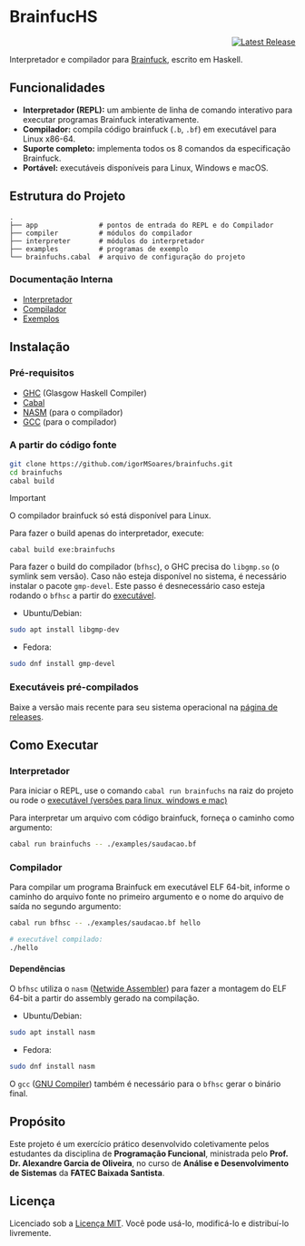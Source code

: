 # BrainfucHS

<div align="right">
  
[![Latest Release](https://img.shields.io/github/v/release/igorMSoares/brainfuchs?display_name=tag&style=for-the-badge&label=latest&labelColor=16302B&color=C6EBBE)](https://github.com/igorMSoares/brainfuchs/releases/latest)

</div>

Interpretador e compilador para [Brainfuck](https://en.wikipedia.org/wiki/Brainfuck), escrito em Haskell.

## Funcionalidades

- **Interpretador (REPL):** um ambiente de linha de comando interativo para executar programas Brainfuck interativamente.
- **Compilador:** compila código brainfuck (`.b`, `.bf`) em executável para Linux x86-64.
- **Suporte completo:** implementa todos os 8 comandos da especificação Brainfuck.
- **Portável:** executáveis disponíveis para Linux, Windows e macOS.

## Estrutura do Projeto

```
.
├── app               # pontos de entrada do REPL e do Compilador
├── compiler          # módulos do compilador
├── interpreter       # módulos do interpretador
├── examples          # programas de exemplo
└── brainfuchs.cabal  # arquivo de configuração do projeto
```

### Documentação Interna

- [Interpretador](./interpreter/README.md)
- [Compilador](./compiler/README.md)
- [Exemplos](./examples/README.md)

## Instalação

### Pré-requisitos

- [GHC](https://www.haskell.org/ghc/) (Glasgow Haskell Compiler)
- [Cabal](https://www.haskell.org/cabal/)
- [NASM](https://www.nasm.us/) (para o compilador)
- [GCC](https://gcc.gnu.org/) (para o compilador)

### A partir do código fonte

```bash
git clone https://github.com/igorMSoares/brainfuchs.git
cd brainfuchs
cabal build
```

> [!IMPORTANT]
> O compilador brainfuck só está disponível para Linux.
>
> Para fazer o build apenas do interpretador, execute:
>
> `cabal build exe:brainfuchs`

Para fazer o build do compilador (`bfhsc`), o GHC precisa do `libgmp.so` (o symlink sem versão). Caso não esteja disponível no sistema, é necessário instalar o pacote `gmp-devel`. Este passo é desnecessário caso esteja rodando o `bfhsc` a partir do [executável](https://github.com/igorMSoares/brainfuchs/releases/latest).

- Ubuntu/Debian:
```bash
sudo apt install libgmp-dev
```

- Fedora:
```bash
sudo dnf install gmp-devel
```

### Executáveis pré-compilados

Baixe a versão mais recente para seu sistema operacional na [página de releases](https://github.com/igorMSoares/brainfuchs/releases/latest).

## Como Executar

### Interpretador

Para iniciar o REPL, use o comando `cabal run brainfuchs` na raiz do projeto ou rode o [executável (versões para linux, windows e mac)](https://github.com/igorMSoares/brainfuchs/releases/latest)

Para interpretar um arquivo com código brainfuck, forneça o caminho como argumento:
```bash
cabal run brainfuchs -- ./examples/saudacao.bf
```

### Compilador

Para compilar um programa Brainfuck em executável ELF 64-bit, informe o caminho do arquivo fonte no primeiro argumento e o nome do arquivo de saída no segundo argumento:

```bash
cabal run bfhsc -- ./examples/saudacao.bf hello

# executável compilado:
./hello
```

#### Dependências

O `bfhsc` utiliza o `nasm` ([Netwide Assembler](https://www.nasm.us/)) para fazer a montagem do ELF 64-bit a partir do assembly gerado na compilação.

- Ubuntu/Debian:
```bash
sudo apt install nasm
```

- Fedora:
```bash
sudo dnf install nasm
```

O `gcc` ([GNU Compiler](https://gcc.gnu.org/)) também é necessário para o `bfhsc` gerar o binário final.

## Propósito

Este projeto é um exercício prático desenvolvido coletivamente pelos estudantes da disciplina de **Programação Funcional**, ministrada pelo **Prof. Dr. Alexandre Garcia de Oliveira**, no curso de **Análise e Desenvolvimento de Sistemas** da **FATEC Baixada Santista**.

## Licença

Licenciado sob a [Licença MIT](./LICENSE).
Você pode usá-lo, modificá-lo e distribuí-lo livremente.
